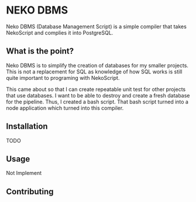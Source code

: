 # NEKO DBMS

Neko DBMS (Database Management Script) is a simple compiler that takes NekoScript and complies it into PostgreSQL.

## What is the point?
Neko DBMS is to simplify the creation of databases for my smaller projects. This is not a replacement for SQL as knowledge of how SQL works is still quite important to programing with NekoScript.

This came about so that I can create repeatable unit test for other projects that use databases. I want to be able to destroy and create a fresh database for the pipeline. Thus, I created a bash script. That bash script turned into a node application which turned into this compiler.

## Installation

TODO

## Usage

Not Implement

## Contributing